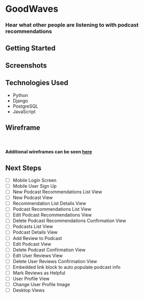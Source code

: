 # GoodWaves

### Hear what other people are listening to with podcast recommendations

## Getting Started

## Screenshots

## Technologies Used
* Python
* Django
* PostgreSQL
* JavaScript

## Wireframe

<img src="">
<img src="">

#### Additional wireframes can be seen [here](https://trello.com/b/aictIgTF/goodwaves)

## Next Steps
- [ ] Mobile Login Screen
- [ ] Mobile User Sign Up
- [ ] New Podcast Recommendations List View
- [ ] New Podcast View
- [ ] Recommendation List Details View
- [ ] Podcast Recommendations List View
- [ ] Edit Podcast Recommendations View
- [ ] Delete Podcast Recommendations Confirmation View
- [ ] Podcasts List View
- [ ] Podcast Details View
- [ ] Add Review to Podcast
- [ ] Edit Podcast View
- [ ] Delete Podcast Confirmation View
- [ ] Edit User Reviews View
- [ ] Delete User Reviews Confirmation View
- [ ] Embedded link block to auto populate podcast info
- [ ] Mark Reviews as Helpful
- [ ] User Profile View
- [ ] Change User Profile Image
- [ ] Desktop Views